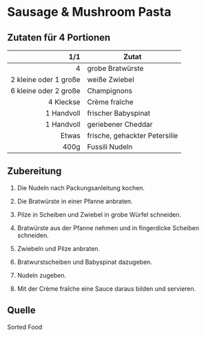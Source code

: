 # Sausage & Mushroom Pasta

## Zutaten für 4 Portionen

| 1/1                   | Zutat                         |
|----------------------:|-------------------------------|
| 4                     | grobe Bratwürste              |
| 2 kleine oder 1 große | weiße Zwiebel                 |
| 6 kleine oder 2 große | Champignons                   |
| 4 Kleckse             | Crème fraîche                 |
| 1 Handvoll            | frischer Babyspinat           |
| 1 Handvoll            | geriebener Cheddar            |
| Etwas                 | frische, gehackter Petersilie |
| 400g                  | Fussili Nudeln                |

## Zubereitung

1. Die Nudeln nach Packungsanleitung kochen.

2. Die Bratwürste in einer Pfanne anbraten.

3. Pilze in Scheiben und Zwiebel in grobe Würfel schneiden.

4. Bratwürste aus der Pfanne nehmen und in fingerdicke Scheiben schneiden.

5. Zwiebeln und Pilze anbraten.

6. Bratwurstscheiben und Babyspinat dazugeben.

7. Nudeln zugeben.

8. Mit der Crème fraîche eine Sauce daraus bilden und servieren.

## Quelle

Sorted Food
